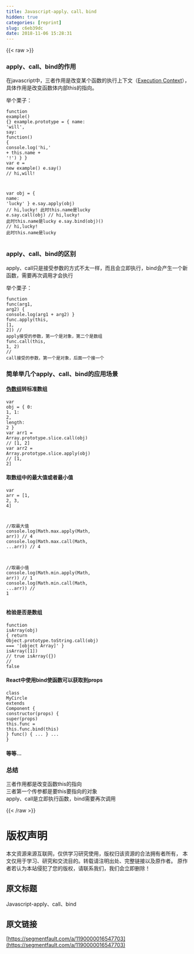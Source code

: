 ```yaml
---
title: Javascript-apply、call、bind
hidden: true
categories: [reprint]
slug: c6eb39dc
date: 2018-11-06 15:28:31
---
```


{{< raw >}}
<h3 id="articleHeader0">apply&#x3001;call&#x3001;bind&#x7684;&#x4F5C;&#x7528;</h3><p>&#x5728;javascript&#x4E2D;&#xFF0C;&#x4E09;&#x8005;&#x4F5C;&#x7528;&#x662F;&#x6539;&#x53D8;&#x67D0;&#x4E2A;&#x51FD;&#x6570;&#x7684;&#x6267;&#x884C;&#x4E0A;&#x4E0B;&#x6587;&#xFF08;<a href="https://www.ecma-international.org/ecma-262/5.1/#sec-10.3" rel="nofollow noreferrer" target="_blank">Execution Context</a>&#xFF09;&#xFF0C;&#x5177;&#x4F53;&#x4F5C;&#x7528;&#x662F;&#x6539;&#x53D8;&#x51FD;&#x6570;&#x4F53;&#x5185;&#x90E8;this&#x7684;&#x6307;&#x5411;&#x3002;</p><p>&#x4E3E;&#x4E2A;&#x6817;&#x5B50;&#xFF1A;</p><div class="widget-codetool" style="display:none"><div class="widget-codetool--inner"><span class="selectCode code-tool" data-toggle="tooltip" data-placement="top" title="" data-original-title="&#x5168;&#x9009;"></span> <span type="button" class="copyCode code-tool" data-toggle="tooltip" data-placement="top" data-clipboard-text="function example() {}
example.prototype = {
    name: &apos;will&apos;,
    say: function() {
        console.log(&apos;hi,&apos; + this.name + &apos;!&apos;)
    }
}
var e = new example()
e.say() // hi,will!

var obj = {
    name: &apos;lucky&apos;
}
e.say.apply(obj) // hi,lucky! &#x6B64;&#x65F6;this.name&#x662F;lucky
e.say.call(obj) // hi,lucky! &#x6B64;&#x65F6;this.name&#x662F;lucky
e.say.bind(obj)() // hi,lucky! &#x6B64;&#x65F6;this.name&#x662F;lucky" title="" data-original-title="&#x590D;&#x5236;"></span> <span type="button" class="saveToNote code-tool" data-toggle="tooltip" data-placement="top" title="" data-original-title="&#x653E;&#x8FDB;&#x7B14;&#x8BB0;"></span></div></div><pre class="javascript hljs"><code class="javascript"><span class="hljs-function"><span class="hljs-keyword">function</span> <span class="hljs-title">example</span>(<span class="hljs-params"></span>) </span>{}
example.prototype = {
    <span class="hljs-attr">name</span>: <span class="hljs-string">&apos;will&apos;</span>,
    <span class="hljs-attr">say</span>: <span class="hljs-function"><span class="hljs-keyword">function</span>(<span class="hljs-params"></span>) </span>{
        <span class="hljs-built_in">console</span>.log(<span class="hljs-string">&apos;hi,&apos;</span> + <span class="hljs-keyword">this</span>.name + <span class="hljs-string">&apos;!&apos;</span>)
    }
}
<span class="hljs-keyword">var</span> e = <span class="hljs-keyword">new</span> example()
e.say() <span class="hljs-comment">// hi,will!</span>

<span class="hljs-keyword">var</span> obj = {
    <span class="hljs-attr">name</span>: <span class="hljs-string">&apos;lucky&apos;</span>
}
e.say.apply(obj) <span class="hljs-comment">// hi,lucky! &#x6B64;&#x65F6;this.name&#x662F;lucky</span>
e.say.call(obj) <span class="hljs-comment">// hi,lucky! &#x6B64;&#x65F6;this.name&#x662F;lucky</span>
e.say.bind(obj)() <span class="hljs-comment">// hi,lucky! &#x6B64;&#x65F6;this.name&#x662F;lucky</span></code></pre><h3 id="articleHeader1">apply&#x3001;call&#x3001;bind&#x7684;&#x533A;&#x522B;</h3><p>apply&#x3001;call&#x53EA;&#x662F;&#x63A5;&#x53D7;&#x53C2;&#x6570;&#x7684;&#x65B9;&#x5F0F;&#x4E0D;&#x592A;&#x4E00;&#x6837;&#xFF0C;&#x800C;&#x4E14;&#x4F1A;&#x7ACB;&#x5373;&#x6267;&#x884C;&#xFF0C;bind&#x4F1A;&#x4EA7;&#x751F;&#x4E00;&#x4E2A;&#x65B0;&#x51FD;&#x6570;&#xFF0C;&#x9700;&#x8981;&#x518D;&#x6B21;&#x8C03;&#x7528;&#x624D;&#x4F1A;&#x6267;&#x884C;</p><p>&#x4E3E;&#x4E2A;&#x6817;&#x5B50;&#xFF1A;</p><div class="widget-codetool" style="display:none"><div class="widget-codetool--inner"><span class="selectCode code-tool" data-toggle="tooltip" data-placement="top" title="" data-original-title="&#x5168;&#x9009;"></span> <span type="button" class="copyCode code-tool" data-toggle="tooltip" data-placement="top" data-clipboard-text="function func(arg1, arg2) {
    console.log(arg1 + arg2)
}
func.apply(this, [1, 2]) // apply&#x63A5;&#x53D7;&#x7684;&#x53C2;&#x6570;&#xFF0C;&#x7B2C;&#x4E00;&#x4E2A;&#x662F;&#x5BF9;&#x8C61;&#xFF0C;&#x7B2C;&#x4E8C;&#x4E2A;&#x662F;&#x6570;&#x7EC4;
func.call(this, 1, 2) // call&#x63A5;&#x53D7;&#x7684;&#x53C2;&#x6570;&#xFF0C;&#x7B2C;&#x4E00;&#x4E2A;&#x662F;&#x5BF9;&#x8C61;&#xFF0C;&#x540E;&#x9762;&#x4E00;&#x4E2A;&#x63A5;&#x4E00;&#x4E2A;" title="" data-original-title="&#x590D;&#x5236;"></span> <span type="button" class="saveToNote code-tool" data-toggle="tooltip" data-placement="top" title="" data-original-title="&#x653E;&#x8FDB;&#x7B14;&#x8BB0;"></span></div></div><pre class="javascript hljs"><code class="javascript"><span class="hljs-function"><span class="hljs-keyword">function</span> <span class="hljs-title">func</span>(<span class="hljs-params">arg1, arg2</span>) </span>{
    <span class="hljs-built_in">console</span>.log(arg1 + arg2)
}
func.apply(<span class="hljs-keyword">this</span>, [<span class="hljs-number">1</span>, <span class="hljs-number">2</span>]) <span class="hljs-comment">// apply&#x63A5;&#x53D7;&#x7684;&#x53C2;&#x6570;&#xFF0C;&#x7B2C;&#x4E00;&#x4E2A;&#x662F;&#x5BF9;&#x8C61;&#xFF0C;&#x7B2C;&#x4E8C;&#x4E2A;&#x662F;&#x6570;&#x7EC4;</span>
func.call(<span class="hljs-keyword">this</span>, <span class="hljs-number">1</span>, <span class="hljs-number">2</span>) <span class="hljs-comment">// call&#x63A5;&#x53D7;&#x7684;&#x53C2;&#x6570;&#xFF0C;&#x7B2C;&#x4E00;&#x4E2A;&#x662F;&#x5BF9;&#x8C61;&#xFF0C;&#x540E;&#x9762;&#x4E00;&#x4E2A;&#x63A5;&#x4E00;&#x4E2A;</span></code></pre><h3 id="articleHeader2">&#x7B80;&#x5355;&#x4E3E;&#x51E0;&#x4E2A;apply&#x3001;call&#x3001;bind&#x7684;&#x5E94;&#x7528;&#x573A;&#x666F;</h3><h4><a href="http://tongxu.tech/2018/09/27/Javascript-%E4%BC%AA%E6%95%B0%E7%BB%84/" rel="nofollow noreferrer" target="_blank">&#x4F2A;&#x6570;&#x7EC4;</a>&#x8F6C;&#x6807;&#x51C6;&#x6570;&#x7EC4;</h4><div class="widget-codetool" style="display:none"><div class="widget-codetool--inner"><span class="selectCode code-tool" data-toggle="tooltip" data-placement="top" title="" data-original-title="&#x5168;&#x9009;"></span> <span type="button" class="copyCode code-tool" data-toggle="tooltip" data-placement="top" data-clipboard-text="var obj = {
    0: 1,
    1: 2,
    length: 2
}
var arr1 = Array.prototype.slice.call(obj) // [1, 2]
var arr2 = Array.prototype.slice.apply(obj) // [1, 2]" title="" data-original-title="&#x590D;&#x5236;"></span> <span type="button" class="saveToNote code-tool" data-toggle="tooltip" data-placement="top" title="" data-original-title="&#x653E;&#x8FDB;&#x7B14;&#x8BB0;"></span></div></div><pre class="javascript hljs"><code class="javascript"><span class="hljs-keyword">var</span> obj = {
    <span class="hljs-number">0</span>: <span class="hljs-number">1</span>,
    <span class="hljs-number">1</span>: <span class="hljs-number">2</span>,
    <span class="hljs-attr">length</span>: <span class="hljs-number">2</span>
}
<span class="hljs-keyword">var</span> arr1 = <span class="hljs-built_in">Array</span>.prototype.slice.call(obj) <span class="hljs-comment">// [1, 2]</span>
<span class="hljs-keyword">var</span> arr2 = <span class="hljs-built_in">Array</span>.prototype.slice.apply(obj) <span class="hljs-comment">// [1, 2]</span></code></pre><h4>&#x53D6;&#x6570;&#x7EC4;&#x4E2D;&#x7684;&#x6700;&#x5927;&#x503C;&#x6216;&#x8005;&#x6700;&#x5C0F;&#x503C;</h4><div class="widget-codetool" style="display:none"><div class="widget-codetool--inner"><span class="selectCode code-tool" data-toggle="tooltip" data-placement="top" title="" data-original-title="&#x5168;&#x9009;"></span> <span type="button" class="copyCode code-tool" data-toggle="tooltip" data-placement="top" data-clipboard-text="var arr = [1, 2, 3, 4]

//&#x53D6;&#x6700;&#x5927;&#x503C;
console.log(Math.max.apply(Math, arr)) // 4
console.log(Math.max.call(Math, ...arr)) // 4

//&#x53D6;&#x6700;&#x5C0F;&#x503C;
console.log(Math.min.apply(Math, arr)) // 1
console.log(Math.min.call(Math, ...arr)) // 1" title="" data-original-title="&#x590D;&#x5236;"></span> <span type="button" class="saveToNote code-tool" data-toggle="tooltip" data-placement="top" title="" data-original-title="&#x653E;&#x8FDB;&#x7B14;&#x8BB0;"></span></div></div><pre class="javascript hljs"><code class="javascript"><span class="hljs-keyword">var</span> arr = [<span class="hljs-number">1</span>, <span class="hljs-number">2</span>, <span class="hljs-number">3</span>, <span class="hljs-number">4</span>]

<span class="hljs-comment">//&#x53D6;&#x6700;&#x5927;&#x503C;</span>
<span class="hljs-built_in">console</span>.log(<span class="hljs-built_in">Math</span>.max.apply(<span class="hljs-built_in">Math</span>, arr)) <span class="hljs-comment">// 4</span>
<span class="hljs-built_in">console</span>.log(<span class="hljs-built_in">Math</span>.max.call(<span class="hljs-built_in">Math</span>, ...arr)) <span class="hljs-comment">// 4</span>

<span class="hljs-comment">//&#x53D6;&#x6700;&#x5C0F;&#x503C;</span>
<span class="hljs-built_in">console</span>.log(<span class="hljs-built_in">Math</span>.min.apply(<span class="hljs-built_in">Math</span>, arr)) <span class="hljs-comment">// 1</span>
<span class="hljs-built_in">console</span>.log(<span class="hljs-built_in">Math</span>.min.call(<span class="hljs-built_in">Math</span>, ...arr)) <span class="hljs-comment">// 1</span></code></pre><h4>&#x68C0;&#x9A8C;&#x662F;&#x5426;&#x662F;&#x6570;&#x7EC4;</h4><div class="widget-codetool" style="display:none"><div class="widget-codetool--inner"><span class="selectCode code-tool" data-toggle="tooltip" data-placement="top" title="" data-original-title="&#x5168;&#x9009;"></span> <span type="button" class="copyCode code-tool" data-toggle="tooltip" data-placement="top" data-clipboard-text="function isArray(obj) {
    return Object.prototype.toString.call(obj) === &apos;[object Array]&apos;
}
isArray([1]) // true
isArray({}) // false" title="" data-original-title="&#x590D;&#x5236;"></span> <span type="button" class="saveToNote code-tool" data-toggle="tooltip" data-placement="top" title="" data-original-title="&#x653E;&#x8FDB;&#x7B14;&#x8BB0;"></span></div></div><pre class="javascript hljs"><code class="javascript"><span class="hljs-function"><span class="hljs-keyword">function</span> <span class="hljs-title">isArray</span>(<span class="hljs-params">obj</span>) </span>{
    <span class="hljs-keyword">return</span> <span class="hljs-built_in">Object</span>.prototype.toString.call(obj) === <span class="hljs-string">&apos;[object Array]&apos;</span>
}
isArray([<span class="hljs-number">1</span>]) <span class="hljs-comment">// true</span>
isArray({}) <span class="hljs-comment">// false</span></code></pre><h4>React&#x4E2D;&#x4F7F;&#x7528;bind&#x4F7F;&#x51FD;&#x6570;&#x53EF;&#x4EE5;&#x83B7;&#x53D6;&#x5230;props</h4><div class="widget-codetool" style="display:none"><div class="widget-codetool--inner"><span class="selectCode code-tool" data-toggle="tooltip" data-placement="top" title="" data-original-title="&#x5168;&#x9009;"></span> <span type="button" class="copyCode code-tool" data-toggle="tooltip" data-placement="top" data-clipboard-text="class MyCircle extends Component {
    constructor(props) {
        super(props)
        this.func = this.func.bind(this)
    }
    func() {
        ...
    }
    ...
}" title="" data-original-title="&#x590D;&#x5236;"></span> <span type="button" class="saveToNote code-tool" data-toggle="tooltip" data-placement="top" title="" data-original-title="&#x653E;&#x8FDB;&#x7B14;&#x8BB0;"></span></div></div><pre class="javascript hljs"><code class="javascript"><span class="hljs-class"><span class="hljs-keyword">class</span> <span class="hljs-title">MyCircle</span> <span class="hljs-keyword">extends</span> <span class="hljs-title">Component</span> </span>{
    <span class="hljs-keyword">constructor</span>(props) {
        <span class="hljs-keyword">super</span>(props)
        <span class="hljs-keyword">this</span>.func = <span class="hljs-keyword">this</span>.func.bind(<span class="hljs-keyword">this</span>)
    }
    func() {
        ...
    }
    ...
}</code></pre><h4>&#x7B49;&#x7B49;...</h4><h3 id="articleHeader3">&#x603B;&#x7ED3;</h3><p>&#x4E09;&#x8005;&#x4F5C;&#x7528;&#x90FD;&#x662F;&#x6539;&#x53D8;&#x51FD;&#x6570;this&#x7684;&#x6307;&#x5411;<br>&#x4E09;&#x8005;&#x7B2C;&#x4E00;&#x4E2A;&#x4F20;&#x53C2;&#x90FD;&#x662F;&#x8981;this&#x8981;&#x6307;&#x5411;&#x7684;&#x5BF9;&#x8C61;<br>apply&#x3001;call&#x662F;&#x7ACB;&#x5373;&#x6267;&#x884C;&#x51FD;&#x6570;&#xFF0C;bind&#x9700;&#x8981;&#x518D;&#x6B21;&#x8C03;&#x7528;</p>
{{< /raw >}}

# 版权声明
本文资源来源互联网，仅供学习研究使用，版权归该资源的合法拥有者所有，
本文仅用于学习、研究和交流目的。转载请注明出处、完整链接以及原作者。
原作者若认为本站侵犯了您的版权，请联系我们，我们会立即删除！

## 原文标题
Javascript-apply、call、bind

## 原文链接
[https://segmentfault.com/a/1190000016547703](https://segmentfault.com/a/1190000016547703)

